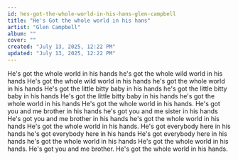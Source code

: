 ```yaml
---
id: hes-got-the-whole-world-in-his-hans-glen-campbell
title: "He's Got the whole world in his hans"
artist: "Glen Campbell"
album: ""
cover: ""
created: "July 13, 2025, 12:22 PM"
updated: "July 13, 2025, 12:22 PM"
---
```



He's got the whole world in his hands
he's got the whole wild world in his hands
He's got the whole wild world in his
hands he's got the whole world in his hands
He's got the little bitty baby in his hands
he's got the little bitty baby in his hands
He's got the little bitty baby in his
hands he's got the whole world in his hands
He's got the whole world in his hands.
He's got you and me brother in his
hands he's got you and me sister in his hands
He's got you and me brother in his
hands he's got the whole world in his hands
He's got the whole world in his hands.
He's got everybody here in his hands
he's got everybody here in his hands
He's got everybody here in his hands
he's got the whole world in his hands
He's got the whole world in his hands.
He's got you and me brother.
He's got the whole world in his hands.